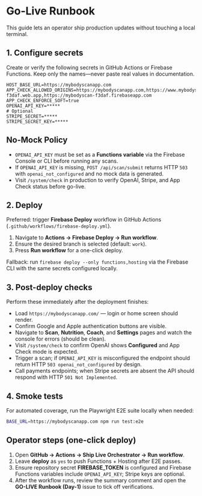 # Go-Live Runbook

This guide lets an operator ship production updates without touching a local terminal.

## 1. Configure secrets
Create or verify the following secrets in GitHub Actions or Firebase Functions. Keep only the names—never paste real values in documentation.

```
HOST_BASE_URL=https://mybodyscanapp.com
APP_CHECK_ALLOWED_ORIGINS=https://mybodyscanapp.com,https://www.mybodyscanapp.com,https://mybodyscan-f3daf.web.app,https://mybodyscan-f3daf.firebaseapp.com
APP_CHECK_ENFORCE_SOFT=true
OPENAI_API_KEY=*****
# Optional
STRIPE_SECRET=*****
STRIPE_SECRET_KEY=*****
```

## No-Mock Policy

- `OPENAI_API_KEY` must be set as a **Functions variable** via the Firebase Console or CLI before running any scans.
- If `OPENAI_API_KEY` is missing, `POST /api/scan/submit` returns HTTP `503` with `openai_not_configured` and no mock data is generated.
- Visit `/system/check` in production to verify OpenAI, Stripe, and App Check status before go-live.

## 2. Deploy
Preferred: trigger **Firebase Deploy** workflow in GitHub Actions (`.github/workflows/firebase-deploy.yml`).

1. Navigate to **Actions → Firebase Deploy → Run workflow**.
2. Ensure the desired branch is selected (default: `work`).
3. Press **Run workflow** for a one-click deploy.

Fallback: run `firebase deploy --only functions,hosting` via the Firebase CLI with the same secrets configured locally.

## 3. Post-deploy checks
Perform these immediately after the deployment finishes:

- Load `https://mybodyscanapp.com/` — login or home screen should render.
- Confirm Google and Apple authentication buttons are visible.
- Navigate to **Scan**, **Nutrition**, **Coach**, and **Settings** pages and watch the console for errors (should be clean).
- Visit `/system/check` to confirm OpenAI shows **Configured** and App Check mode is expected.
- Trigger a scan; if `OPENAI_API_KEY` is misconfigured the endpoint should return HTTP `503 openai_not_configured` by design.
- Call payments endpoints; when Stripe secrets are absent the API should respond with HTTP `501 Not Implemented`.

## 4. Smoke tests
For automated coverage, run the Playwright E2E suite locally when needed:

```bash
BASE_URL=https://mybodyscanapp.com npm run test:e2e
```

## Operator steps (one-click deploy)

1. Open **GitHub → Actions → Ship Live Orchestrator → Run workflow**.
2. Leave **deploy** as `yes` to push Functions + Hosting after E2E passes.
3. Ensure repository secret **FIREBASE_TOKEN** is configured and Firebase Functions variables include `OPENAI_API_KEY`; Stripe keys are optional.
4. After the workflow runs, review the summary comment and open the **GO-LIVE Runbook (Day-1)** issue to tick off verifications.
